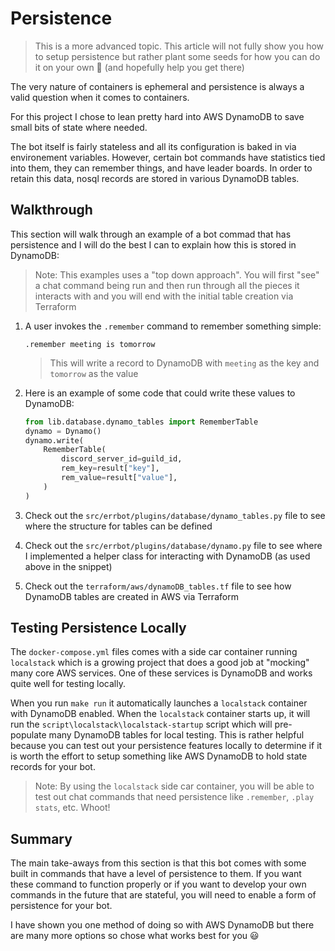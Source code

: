 # Persistence

> This is a more advanced topic. This article will not fully show you how to setup persistence but rather plant some seeds for how you can do it on your own 🌱 (and hopefully help you get there)

The very nature of containers is ephemeral and persistence is always a valid question when it comes to containers.

For this project I chose to lean pretty hard into AWS DynamoDB to save small bits of state where needed.

The bot itself is fairly stateless and all its configuration is baked in via environement variables. However, certain bot commands have statistics tied into them, they can remember things, and have leader boards. In order to retain this data, nosql records are stored in various DynamoDB tables.

## Walkthrough

This section will walk through an example of a bot commad that has persistence and I will do the best I can to explain how this is stored in DynamoDB:

> Note: This examples uses a "top down approach". You will first "see" a chat command being run and then run through all the pieces it interacts with and you will end with the initial table creation via Terraform

1. A user invokes the `.remember` command to remember something simple:

   ```text
   .remember meeting is tomorrow
   ```

   > This will write a record to DynamoDB with `meeting` as the key and `tomorrow` as the value

1. Here is an example of some code that could write these values to DynamoDB:

    ```python
    from lib.database.dynamo_tables import RememberTable
    dynamo = Dynamo()
    dynamo.write(
        RememberTable(
            discord_server_id=guild_id,
            rem_key=result["key"],
            rem_value=result["value"],
        )
    )
    ```

1. Check out the `src/errbot/plugins/database/dynamo_tables.py` file to see where the structure for tables can be defined
1. Check out the `src/errbot/plugins/database/dynamo.py` file to see where I implemented a helper class for interacting with DynamoDB (as used above in the snippet)
1. Check out the `terraform/aws/dynamoDB_tables.tf` file to see how DynamoDB tables are created in AWS via Terraform

## Testing Persistence Locally

The `docker-compose.yml` files comes with a side car container running `localstack` which is a growing project that does a good job at "mocking" many core AWS services. One of these services is DynamoDB and works quite well for testing locally.

When you run `make run` it automatically launches a `localstack` container with DynamoDB enabled. When the `localstack` container starts up, it will run the `script\localstack\localstack-startup` script which will pre-populate many DynamoDB tables for local testing. This is rather helpful because you can test out your persistence features locally to determine if it is worth the effort to setup something like AWS DynamoDB to hold state records for your bot.

> Note: By using the `localstack` side car container, you will be able to test out chat commands that need persistence like `.remember`, `.play stats`, etc. Whoot!

## Summary

The main take-aways from this section is that this bot comes with some built in commands that have a level of persistence to them. If you want these command to function properly or if you want to develop your own commands in the future that are stateful, you will need to enable a form of persistence for your bot.

I have shown you one method of doing so with AWS DynamoDB but there are many more options so chose what works best for you 😃
